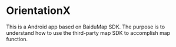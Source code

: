 # OrientationX
This is a Android app based on BaiduMap SDK. The purpose is to understand how to use the third-party map SDK to accomplish map function.
